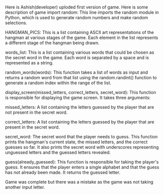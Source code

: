 Here is Ashish(developer) uploded first version of game.
Here is some description of game 
import random: This line imports the random module in Python, which is used to generate random numbers and make random selections.

HANGMAN_PICS: This is a list containing ASCII art representations of the hangman at various stages of the game. Each element in the list represents a different stage of the hangman being drawn.

words_list: This is a list containing various words that could be chosen as the secret word in the game. Each word is separated by a space and is represented as a string.

random_words(words): This function takes a list of words as input and returns a random word from that list using the random.randint() function to generate a random index within the range of the list.

display_screen(missed_letters, correct_letters, secret_word): This function is responsible for displaying the game screen. It takes three arguments:

missed_letters: A list containing the letters guessed by the player that are not present in the secret word.

correct_letters: A list containing the letters guessed by the player that are present in the secret word.

secret_word: The secret word that the player needs to guess.
This function prints the hangman's current state, the missed letters, and the correct guesses so far. It also prints the secret word with underscores representing unguessed letters and the guessed letters revealed.

guess(already_guessed): This function is responsible for taking the player's guess. It ensures that the player enters a single alphabet and that the guess has not already been made. It returns the guessed letter. 


Game was complete but there was a mistake as the game was not taking another input letter.
